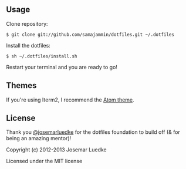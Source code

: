 ## Usage

Clone repository:

```$ git clone git://github.com/samajammin/dotfiles.git ~/.dotfiles```

Install the dotfiles:

```$ sh ~/.dotfiles/install.sh```

Restart your terminal and you are ready to go!

## Themes

If you're using Iterm2, I recommend the [Atom theme](https://github.com/mbadolato/iTerm2-Color-Schemes/blob/master/schemes/Atom.itermcolors).


## License

Thank you [@josemarluedke](https://github.com/josemarluedke) for the dotfiles foundation to build off (& for being an amazing mentor)!

Copyright (c) 2012-2013 Josemar Luedke

Licensed under the MIT license
